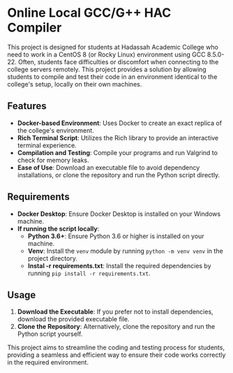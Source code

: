 # Online Local GCC/G++ HAC Compiler

This project is designed for students at Hadassah Academic College who need to work in a CentOS 8 (or Rocky Linux) environment using GCC 8.5.0-22. Often, students face difficulties or discomfort when connecting to the college servers remotely. This project provides a solution by allowing students to compile and test their code in an environment identical to the college's setup, locally on their own machines.

## Features

- **Docker-based Environment**: Uses Docker to create an exact replica of the college's environment.
- **Rich Terminal Script**: Utilizes the Rich library to provide an interactive terminal experience.
- **Compilation and Testing**: Compile your programs and run Valgrind to check for memory leaks.
- **Ease of Use**: Download an executable file to avoid dependency installations, or clone the repository and run the Python script directly.

## Requirements

- **Docker Desktop**: Ensure Docker Desktop is installed on your Windows machine.
- **If running the script locally**:
  - **Python 3.6+**: Ensure Python 3.6 or higher is installed on your machine.
  - **Venv**: Install the `venv` module by running `python -m venv venv` in the project directory.
  - **Instal -r requirements.txt**: Install the required dependencies by running `pip install -r requirements.txt`.

  
## Usage

1. **Download the Executable**: If you prefer not to install dependencies, download the provided executable file.
2. **Clone the Repository**: Alternatively, clone the repository and run the Python script yourself.

This project aims to streamline the coding and testing process for students, providing a seamless and efficient way to ensure their code works correctly in the required environment.
